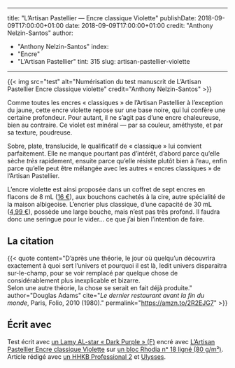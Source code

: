 
---
title: "L’Artisan Pastellier — Encre classique Violette"
publishDate: 2018-09-09T17:00:00+01:00
date: 2018-09-09T17:00:00+01:00
credit: "Anthony Nelzin-Santos"
author:
- "Anthony Nelzin-Santos"
index:
- "Encre"
- "L’Artisan Pastellier"
tint: 315
slug: artisan-pastellier-violette
---

{{< img src="test" alt="Numérisation du test manuscrit de L’Artisan Pastellier Encre classique violette" credit="Anthony Nelzin-Santos" >}}

Comme toutes les encres « classiques » de l’Artisan Pastellier à l’exception du jaune, cette encre violette repose sur une base noire, qui lui confère une certaine profondeur. Pour autant, il ne s’agit pas d’une encre chaleureuse, bien au contraire. Ce violet est minéral — par sa couleur, améthyste, et par sa texture, poudreuse.

Sobre, plate, translucide, le qualificatif de « classique » lui convient parfaitement. Elle ne manque pourtant pas d’intérêt, d’abord parce qu’elle sèche *très* rapidement, ensuite parce qu’elle résiste plutôt bien à l’eau, enfin parce qu’elle peut être mélangée avec les autres « encres classiques » de l’Artisan Pastellier.

L’encre violette est ainsi proposée dans un coffret de sept encres en flacons de 8 mL ([16 €](http://www.artisanpastellier.com/encres_transparentes.php)), aux bouchons cachetés à la cire, autre spécialité de la maison albigeoise. L’encrier plus classique, d’une capacité de 30 mL ([4,99 €](https://amzn.to/2NsbKMG)), possède une large bouche, mais n’est pas très profond. Il faudra donc une seringue pour le vider… ce que j’ai bien l’intention de faire.

## La citation

{{< quote content="D’après une théorie, le jour où quelqu’un découvrira exactement à quoi sert l’univers et pourquoi il est là, ledit univers disparaitra sur-le-champ, pour se voir remplacé par quelque chose de considérablement plus inexplicable et bizarre.<br/>Selon une autre théorie, la chose se serait en fait déjà produite." author="Douglas Adams" cite="*Le dernier restaurant avant la fin du monde*, Paris, Folio, 2010 (1980)." permalink="https://amzn.to/2R2EJG7" >}}

## Écrit avec

Test écrit avec [un Lamy AL-star « Dark Purple » (F)](https://amzn.to/2NsRQkp) encré avec [L’Artisan Pastellier Encre classique Violette](https://amzn.to/2NsbKMG) sur [un bloc Rhodia nᵒ 18 ligné (80 g/m²)](https://amzn.to/2CC0ZDe). Article rédigé avec [un HHKB Professional 2](https://amzn.to/2nPjgCD) et [Ulysses](https://ulysses.app).